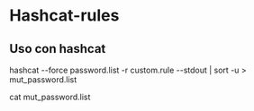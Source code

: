 # Hashcat-rules

## Uso con hashcat

hashcat --force password.list -r custom.rule --stdout | sort -u > mut_password.list

cat mut_password.list
